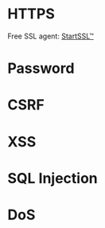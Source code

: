 # HTTPS
Free SSL agent: [StartSSL™](http://www.startssl.com/)

# Password

# CSRF

# XSS

# SQL Injection

# DoS
